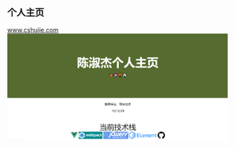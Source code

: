 ## 个人主页

www.cshujie.com
![演示图](https://github.com/AliceCheney/AliceCheney/blob/master/img/homepage.png)